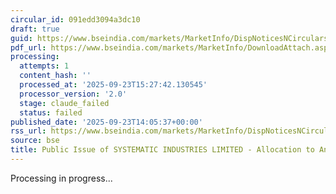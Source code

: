 ```yaml
---
circular_id: 091edd3094a3dc10
draft: true
guid: https://www.bseindia.com/markets/MarketInfo/DispNoticesNCirculars.aspx?Noticeid={61984785-A99D-40F7-A003-5C93D4FED41E}&noticeno=20250923-64&dt=09/23/2025&icount=64&totcount=78&flag=0
pdf_url: https://www.bseindia.com/markets/MarketInfo/DownloadAttach.aspx?id=20250923-64&attachedId=8edaccc3-b1c6-4c8a-b7dd-7898bb921dd0
processing:
  attempts: 1
  content_hash: ''
  processed_at: '2025-09-23T15:27:42.130545'
  processor_version: '2.0'
  stage: claude_failed
  status: failed
published_date: '2025-09-23T14:05:37+00:00'
rss_url: https://www.bseindia.com/markets/MarketInfo/DispNoticesNCirculars.aspx?Noticeid={61984785-A99D-40F7-A003-5C93D4FED41E}&noticeno=20250923-64&dt=09/23/2025&icount=64&totcount=78&flag=0
source: bse
title: Public Issue of SYSTEMATIC INDUSTRIES LIMITED - Allocation to Anchor Investors
---
```


Processing in progress...